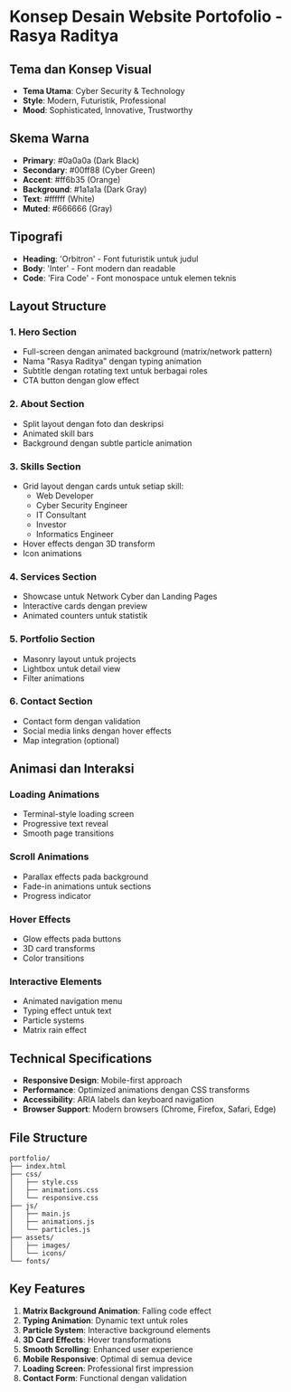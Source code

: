 # Konsep Desain Website Portofolio - Rasya Raditya

## Tema dan Konsep Visual
- **Tema Utama**: Cyber Security & Technology
- **Style**: Modern, Futuristik, Professional
- **Mood**: Sophisticated, Innovative, Trustworthy

## Skema Warna
- **Primary**: #0a0a0a (Dark Black)
- **Secondary**: #00ff88 (Cyber Green)
- **Accent**: #ff6b35 (Orange)
- **Background**: #1a1a1a (Dark Gray)
- **Text**: #ffffff (White)
- **Muted**: #666666 (Gray)

## Tipografi
- **Heading**: 'Orbitron' - Font futuristik untuk judul
- **Body**: 'Inter' - Font modern dan readable
- **Code**: 'Fira Code' - Font monospace untuk elemen teknis

## Layout Structure

### 1. Hero Section
- Full-screen dengan animated background (matrix/network pattern)
- Nama "Rasya Raditya" dengan typing animation
- Subtitle dengan rotating text untuk berbagai roles
- CTA button dengan glow effect

### 2. About Section
- Split layout dengan foto dan deskripsi
- Animated skill bars
- Background dengan subtle particle animation

### 3. Skills Section
- Grid layout dengan cards untuk setiap skill:
  - Web Developer
  - Cyber Security Engineer
  - IT Consultant
  - Investor
  - Informatics Engineer
- Hover effects dengan 3D transform
- Icon animations

### 4. Services Section
- Showcase untuk Network Cyber dan Landing Pages
- Interactive cards dengan preview
- Animated counters untuk statistik

### 5. Portfolio Section
- Masonry layout untuk projects
- Lightbox untuk detail view
- Filter animations

### 6. Contact Section
- Contact form dengan validation
- Social media links dengan hover effects
- Map integration (optional)

## Animasi dan Interaksi

### Loading Animations
- Terminal-style loading screen
- Progressive text reveal
- Smooth page transitions

### Scroll Animations
- Parallax effects pada background
- Fade-in animations untuk sections
- Progress indicator

### Hover Effects
- Glow effects pada buttons
- 3D card transforms
- Color transitions

### Interactive Elements
- Animated navigation menu
- Typing effect untuk text
- Particle systems
- Matrix rain effect

## Technical Specifications
- **Responsive Design**: Mobile-first approach
- **Performance**: Optimized animations dengan CSS transforms
- **Accessibility**: ARIA labels dan keyboard navigation
- **Browser Support**: Modern browsers (Chrome, Firefox, Safari, Edge)

## File Structure
```
portfolio/
├── index.html
├── css/
│   ├── style.css
│   ├── animations.css
│   └── responsive.css
├── js/
│   ├── main.js
│   ├── animations.js
│   └── particles.js
├── assets/
│   ├── images/
│   └── icons/
└── fonts/
```

## Key Features
1. **Matrix Background Animation**: Falling code effect
2. **Typing Animation**: Dynamic text untuk roles
3. **Particle System**: Interactive background elements
4. **3D Card Effects**: Hover transformations
5. **Smooth Scrolling**: Enhanced user experience
6. **Mobile Responsive**: Optimal di semua device
7. **Loading Screen**: Professional first impression
8. **Contact Form**: Functional dengan validation

